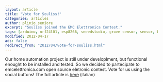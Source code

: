 ```yaml
---
layout: article
title: "Vote for Souliss!"
categories: articles
author: plinio_seniore
excerpt: "Souliss joined the EMC Elettronica Contest."
tags: [arduino, nrf24l01, esp8266, seeedstudio, grove sensor, sensor, battery, lipo]
modified: 2012-04-17
ads: false  
redirect_from: "2012/04/vote-for-souliss.html"
---
```


Our home automation project is still under developlment, but functional enought to be installed and tested. So we decided to partecipate to emcelettronica.com open source eletronic contest. Vote for us using the social buttons! The full article is [here](http://it.emcelettronica.com/domotica-con-souliss) (italian) 